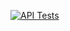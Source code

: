 [![API Tests](https://github.com/camilomontoyau/github-actions-postgres-test/actions/workflows/tests.yaml/badge.svg)](https://github.com/camilomontoyau/github-actions-postgres-test/actions/workflows/tests.yaml)